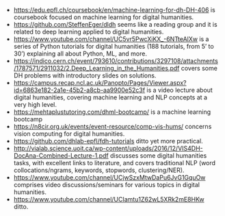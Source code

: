 * https://edu.epfl.ch/coursebook/en/machine-learning-for-dh-DH-406 is coursebook focused on machine learning for digital humanities.
* https://github.com/SteffenEger/dldh seems like a reading group and it is related to deep learning applied to digital humanities. 
* https://www.youtube.com/channel/UC5vr5PwcXiKX_-6NTteAlXw is a series of Python tutorials for digital humanities (188 tutorials, from 5’ to 30’) explaining all about Python, ML, and more.
* https://indico.cern.ch/event/793610/contributions/3297108/attachments/1787571/2911032/2.Deep_Learning_in_the_Humanities.pdf covers some DH problems with introductory slides on solutions.
* https://campus.recap.ncl.ac.uk/Panopto/Pages/Viewer.aspx?id=6863e182-2a1e-45b2-a8cb-aa9900e52c3f is a video lecture about digital humanities, covering machine learning and NLP concepts at a very high level.
* https://mehtaplustutoring.com/dhml-bootcamp/ is a machine learning bootcamp
* https://n8cir.org.uk/events/event-resource/comp-vis-hums/ concerns vision computing for digital humanities.
* https://github.com/dhlab-epfl/fdh-tutorials ditto yet more practical. 
* http://vialab.science.uoit.ca/wp-content/uploads/2016/12/VIS4DH-DocAna-Combined-Lecture-1.pdf discusses some digital humanities tasks, with excellent links to literature, and covers traditional NLP (word collocations/ngrams, keywords, stopwords, clustering/NER).
* https://www.youtube.com/channel/UCjwSzxMtwDaPu6JvG1GquOw comprises video discussions/seminars for various topics in digital humanities.
* https://www.youtube.com/channel/UCIamtu1Z62wL5XRk2mE8HKw ditto.
